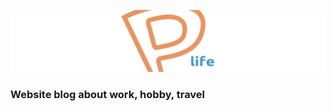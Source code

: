 ![img](https://raw.githubusercontent.com/papchenko/papchenkolife/7721eb8da93173ea25dee9dd8536d29af4d4c62b/resources/papchenkolife-logo.svg)
### Website blog about work, hobby, travel
